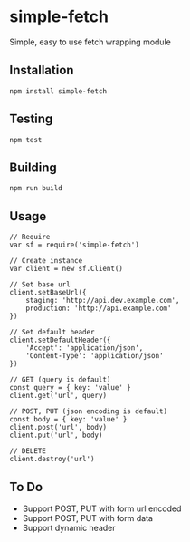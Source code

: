 # simple-fetch
Simple, easy to use fetch wrapping module

## Installation
```
npm install simple-fetch
```

## Testing
```
npm test
```

## Building
```
npm run build
```

## Usage
```
// Require
var sf = require('simple-fetch')

// Create instance
var client = new sf.Client()

// Set base url
client.setBaseUrl({
    staging: 'http://api.dev.example.com',
    production: 'http://api.example.com'
})

// Set default header
client.setDefaultHeader({
    'Accept': 'application/json',
    'Content-Type': 'application/json'
})

// GET (query is default)
const query = { key: 'value' }
client.get('url', query)

// POST, PUT (json encoding is default)
const body = { key: 'value' }
client.post('url', body)
client.put('url', body)

// DELETE
client.destroy('url')
```

## To Do

- Support POST, PUT with form url encoded
- Support POST, PUT with form data
- Support dynamic header
